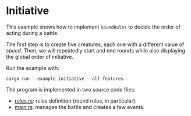# Initiative

This example shows how to implement `RoundRules` to decide the order of acting during a battle.

The first step is to create five creatures, each one with a different value of *speed*. Then, we will repeatedly start and end rounds while also displaying the global order of initiative.

Run the example with:
```
cargo run --example initiative --all-features
```

The program is implemented in two source code files:
- [rules.rs](rules.rs): rules definition (round rules, in particular).
- [main.rs](main.rs): manages the battle and creates a few events.
